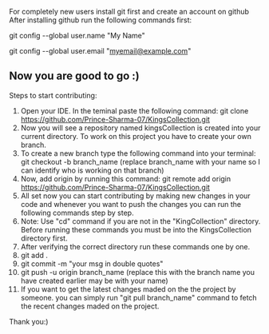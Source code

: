 For completely new users install git first and create an account on github
After installing github run the following commands first:

git config --global user.name "My Name"

git config --global user.email "myemail@example.com"

Now you are good to go :)
--------------------------------------------------------------------------------------------------------------


Steps to start contributing: 

1. Open your IDE. In the teminal paste the following command: git clone https://github.com/Prince-Sharma-07/KingsCollection.git
2. Now you will see a repository named kingsCollection is created into your current directory. To work on this project you have to create your own branch.
3. To create a new branch type the following command into your terminal: git checkout -b branch_name (replace branch_name with your name so I can identify who is working on that branch)
4. Now, add origin by running this command: git remote add origin https://github.com/Prince-Sharma-07/KingsCollection.git
5. All set now you can start contributing by making new changes in your code and whenever you want to push the changes you can run the following commands step by step.
6. Note: Use "cd" command if you are not in the "KingCollection" directory. Before running these commands you must be into the KingsCollection directory first.
7. After verifying the correct directory run these commands one by one.
8. git add .
9. git commit -m "your msg in double quotes"
10. git push -u origin branch_name (replace this with the branch name you have created earlier may be with your name)
11. If you want to get the latest changes maded on the the project by someone. you can simply run "git pull branch_name" command to fetch the recent changes maded on the project.

 Thank you:)
